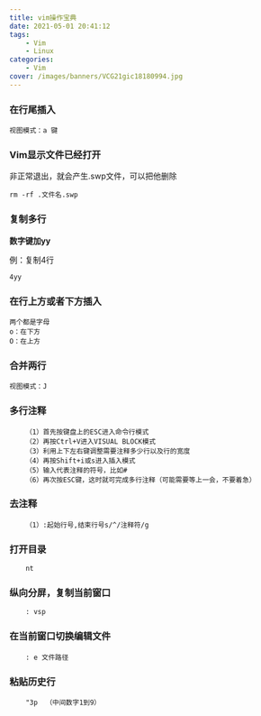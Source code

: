 ```yaml
---
title: vim操作宝典
date: 2021-05-01 20:41:12
tags: 
	- Vim
	- Linux
categories: 
	- Vim
cover: /images/banners/VCG21gic18180994.jpg
---
```


### 在行尾插入
```shell
视图模式：a 键
```

### Vim显示文件已经打开
非正常退出，就会产生.swp文件，可以把他删除
```shell
rm -rf .文件名.swp		
```

### 复制多行

**数字键加yy**

例：复制4行

`4yy`

### 在行上方或者下方插入

```shell
两个都是字母
o：在下方
O：在上方
```

### 合并两行

```shell
视图模式：J
```

### 多行注释

```shell
    （1）首先按键盘上的ESC进入命令行模式
    （2）再按Ctrl+V进入VISUAL BLOCK模式
    （3）利用上下左右键调整需要注释多少行以及行的宽度
    （4）再按Shift+i或s进入插入模式
    （5）输入代表注释的符号，比如#
    （6）再次按ESC键，这时就可完成多行注释（可能需要等上一会，不要着急）
```


### 去注释

```shell
    （1）:起始行号,结束行号s/^/注释符/g
```
### 打开目录

```shell
    nt
```

### 纵向分屏，复制当前窗口
```shell
    : vsp
```
### 在当前窗口切换编辑文件

```shell
    : e 文件路径
```

### 粘贴历史行
```shell
    "3p  （中间数字1到9）
```